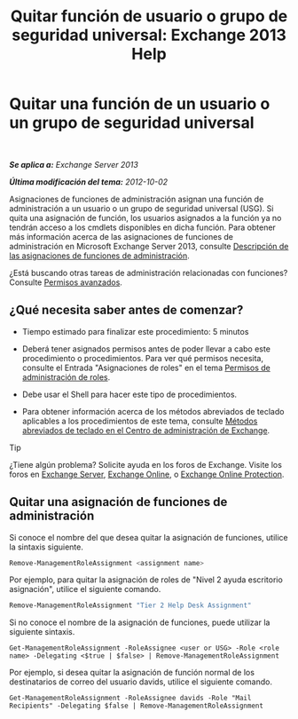 ﻿---
title: 'Quitar función de usuario o grupo de seguridad universal: Exchange 2013 Help'
TOCTitle: Quitar una función de un usuario o un grupo de seguridad universal
ms:assetid: df3510ef-e0c2-4d3c-81b0-7dc3e70c01a0
ms:mtpsurl: https://technet.microsoft.com/es-es/library/Dd351196(v=EXCHG.150)
ms:contentKeyID: 49895965
ms.date: 05/22/2018
mtps_version: v=EXCHG.150
ms.translationtype: MT
---

# Quitar una función de un usuario o un grupo de seguridad universal

 

_**Se aplica a:** Exchange Server 2013_

_**Última modificación del tema:** 2012-10-02_

Asignaciones de funciones de administración asignan una función de administración a un usuario o un grupo de seguridad universal (USG). Si quita una asignación de función, los usuarios asignados a la función ya no tendrán acceso a los cmdlets disponibles en dicha función. Para obtener más información acerca de las asignaciones de funciones de administración en Microsoft Exchange Server 2013, consulte [Descripción de las asignaciones de funciones de administración](understanding-management-role-assignments-exchange-2013-help.md).

¿Está buscando otras tareas de administración relacionadas con funciones? Consulte [Permisos avanzados](advanced-permissions-exchange-2013-help.md).

## ¿Qué necesita saber antes de comenzar?

  - Tiempo estimado para finalizar este procedimiento: 5 minutos

  - Deberá tener asignados permisos antes de poder llevar a cabo este procedimiento o procedimientos. Para ver qué permisos necesita, consulte el Entrada "Asignaciones de roles" en el tema [Permisos de administración de roles](role-management-permissions-exchange-2013-help.md).

  - Debe usar el Shell para hacer este tipo de procedimientos.

  - Para obtener información acerca de los métodos abreviados de teclado aplicables a los procedimientos de este tema, consulte [Métodos abreviados de teclado en el Centro de administración de Exchange](keyboard-shortcuts-in-the-exchange-admin-center-exchange-online-protection-help.md).


> [!TIP]
> ¿Tiene algún problema? Solicite ayuda en los foros de Exchange. Visite los foros en <A href="https://go.microsoft.com/fwlink/p/?linkid=60612">Exchange Server</A>, <A href="https://go.microsoft.com/fwlink/p/?linkid=267542">Exchange Online</A>, o <A href="https://go.microsoft.com/fwlink/p/?linkid=285351">Exchange Online Protection</A>.



## Quitar una asignación de funciones de administración

Si conoce el nombre del que desea quitar la asignación de funciones, utilice la sintaxis siguiente.

```powershell
Remove-ManagementRoleAssignment <assignment name>
```

Por ejemplo, para quitar la asignación de roles de "Nivel 2 ayuda escritorio asignación", utilice el siguiente comando.

```powershell
Remove-ManagementRoleAssignment "Tier 2 Help Desk Assignment"
```

Si no conoce el nombre de la asignación de funciones, puede utilizar la siguiente sintaxis.

    Get-ManagementRoleAssignment -RoleAssignee <user or USG> -Role <role name> -Delegating <$true | $false> | Remove-ManagementRoleAssignment 

Por ejemplo, si desea quitar la asignación de función normal de los destinatarios de correo del usuario davids, utilice el siguiente comando.

    Get-ManagementRoleAssignment -RoleAssignee davids -Role "Mail Recipients" -Delegating $false | Remove-ManagementRoleAssignment

